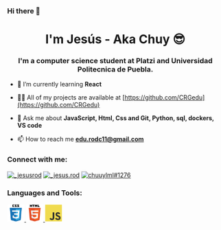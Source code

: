 ### Hi there 👋

<h1 align="center"> I'm Jesús - Aka Chuy 😎</h1>
<h3 align="center">I'm a computer science student at Platzi and Universidad Politecnica de Puebla.</h3>

- 🌱 I’m currently learning **React**

- 👨‍💻 All of my projects are available at [https://github.com/CRGedu](https://github.com/CRGedu)

- 💬 Ask me about **JavaScript, Html, Css and Git, Python, sql, dockers, VS code**

- 📫 How to reach me **edu.rodc11@gmail.com**

<h3 align="left">Connect with me:</h3>
<p align="left">
<a href="https://twitter.com/_jesusrod" target="blank"><img align="center" src="https://raw.githubusercontent.com/rahuldkjain/github-profile-readme-generator/master/src/images/icons/Social/twitter.svg" alt="_jesusrod" height="30" width="40" /></a>
<a href="https://instagram.com/_jesus.rod" target="blank"><img align="center" src="https://raw.githubusercontent.com/rahuldkjain/github-profile-readme-generator/master/src/images/icons/Social/instagram.svg" alt="_jesus.rod" height="30" width="40" /></a>
<a href="https://discord.gg/chuuylml#1276" target="blank"><img align="center" src="https://raw.githubusercontent.com/rahuldkjain/github-profile-readme-generator/master/src/images/icons/Social/discord.svg" alt="chuuylml#1276" height="30" width="40" /></a>
  
</p>

<h3 align="left">Languages and Tools:</h3>
<p align="left"> <a href="https://www.w3schools.com/css/" target="_blank" rel="noreferrer"> <img src="https://raw.githubusercontent.com/devicons/devicon/master/icons/css3/css3-original-wordmark.svg" alt="css3" width="40" height="40"/> </a> <a href="https://www.w3.org/html/" target="_blank" rel="noreferrer"> <img src="https://raw.githubusercontent.com/devicons/devicon/master/icons/html5/html5-original-wordmark.svg" alt="html5" width="40" height="40"/> </a> <a href="https://developer.mozilla.org/en-US/docs/Web/JavaScript" target="_blank" rel="noreferrer"> <img src="https://raw.githubusercontent.com/devicons/devicon/master/icons/javascript/javascript-original.svg" alt="javascript" width="40" height="40"/> </a> </p>

